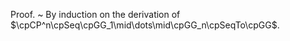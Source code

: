 Proof.
  ~ By induction on the derivation of $\cpCP^n\cpSeq\cpGG_1\mid\dots\mid\cpGG_n\cpSeqTo\cpGG$.
